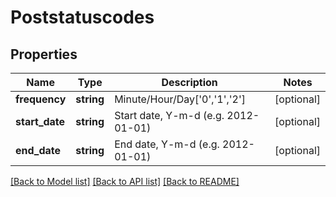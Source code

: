 # Poststatuscodes

## Properties
Name | Type | Description | Notes
------------ | ------------- | ------------- | -------------
**frequency** | **string** | Minute/Hour/Day[&#x27;0&#x27;,&#x27;1&#x27;,&#x27;2&#x27;] | [optional] 
**start_date** | **string** | Start date, Y-m-d (e.g. 2012-01-01) | [optional] 
**end_date** | **string** | End date, Y-m-d (e.g. 2012-01-01) | [optional] 

[[Back to Model list]](../README.md#documentation-for-models) [[Back to API list]](../README.md#documentation-for-api-endpoints) [[Back to README]](../README.md)

